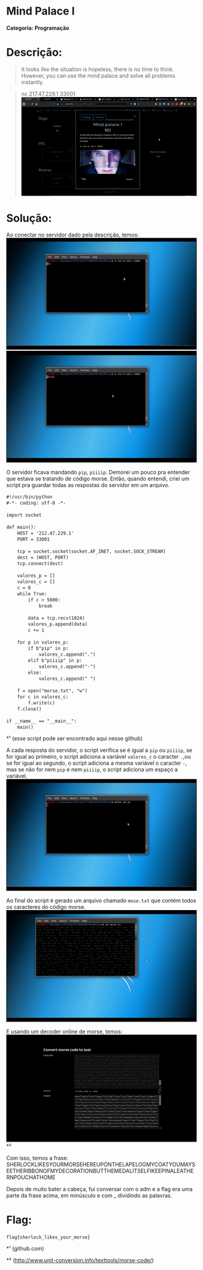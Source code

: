 # Mind Palace I

**Categoria: Programação**

# Descrição:
>It looks like the situation is hopeless, there is no time to think. However, you can use the mind palace and solve all problems instantly.

>nc 217.47.229.1 33001
![MindPalaceI - Chall](mindpalaceI_chall.png)

# Solução:
Ao conectar no servidor dado pela descrição, temos:
![MindPalaceI - Servidor_pip](mindpalaceI_1.png)
![MindPalaceI - Servidor_piiiip](mindpalaceI_2.png)

O servidor ficava mandando ```pip```, ```piiiip```.
Demorei um pouco pra entender que estava se tratando de código morse. Então, quando entendi, criei um script pra guardar todas as respostas do servidor em um arquivo.

```
#!/usr/bin/python
#-*- coding: utf-8 -*-

import socket

def main():
	HOST = '212.47.229.1'
	PORT = 33001

	tcp = socket.socket(socket.AF_INET, socket.SOCK_STREAM)
	dest = (HOST, PORT)
	tcp.connect(dest)

	valores_p = []
	valores_c = []
	c = 0
	while True:
		if c > 5000:
			break

		data = tcp.recv(1024)
		valores_p.append(data)
		c += 1

	for p in valores_p:
		if b"pip" in p:
			valores_c.append(".")
		elif b"piiiip" in p:
			valores_c.append("-")
		else:
			valores_c.append(" ")

	f = open("morse.txt", "w")
	for c in valores_c:
		f.write(c)
	f.close()

if __name__ == "__main__":
	main()
```
*¹ (esse script pode ser encontrado aqui nesse github)

A cada resposta do servidor, o script verifica se é igual a ```pip``` ou ```piiiip```, se for igual ao primeiro, o script adiciona a variável ```valores_c``` o caracter ```.```,ou se for igual ao segundo, o script adiciona a mesma variável o caracter ```-```, mas se não for nem ```pip``` e nem ```piiiip```, o script adiciona um espaço a variável.
![MindPalaceI - UsandoScript](mindpalaceI_3.png)

Ao final do script é gerado um arquivo chamado ```mose.txt``` que contém todos os caracteres do código morse.
![MindPalaceI - ArquivoMorse](mindpalaceI_4.png)

E usando um decoder online de morse, temos:
![MindPalaceI - MorseDecode](mindpalaceI_5.png)
*²

Com isso, temos a frase:
SHERLOCKLIKESYOURMORSEHEREUPONTHELAPELOGMYCOATYOUMAYSEETHERIBBONOFMYDECORATIONBUTTHEMEDALITSELFIKEEPINALEATHERNPOUCHATHOME

Depois de muito bater a cabeça, fui conversar com o adm e a flag era uma parte da frase acima, em minúsculo e com _ dividindo as palavras.

# Flag:
```flag{sherlock_likes_your_morse}```

*¹ (github.com)

*² (http://www.unit-conversion.info/texttools/morse-code/)
